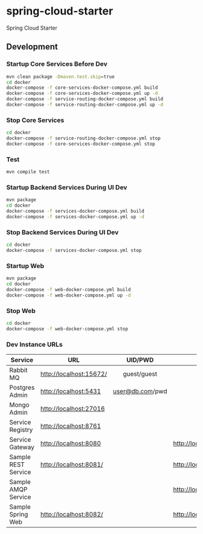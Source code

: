 # spring-cloud-starter
Spring Cloud Starter

## Development

### Startup Core Services Before Dev
```bash
mvn clean package -Dmaven.test.skip=true
cd docker
docker-compose -f core-services-docker-compose.yml build
docker-compose -f core-services-docker-compose.yml up -d
docker-compose -f service-routing-docker-compose.yml build
docker-compose -f service-routing-docker-compose.yml up -d
```
### Stop Core Services
```bash
cd docker
docker-compose -f service-routing-docker-compose.yml stop
docker-compose -f core-services-docker-compose.yml stop
```
### Test
```bash
mvn compile test
```
### Startup Backend Services During UI Dev
```bash
mvn package
cd docker
docker-compose -f services-docker-compose.yml build
docker-compose -f services-docker-compose.yml up -d
```
### Stop Backend Services During UI Dev
```bash
cd docker
docker-compose -f services-docker-compose.yml stop
```
### Startup Web
```bash
mvn package
cd docker
docker-compose -f web-docker-compose.yml build
docker-compose -f web-docker-compose.yml up -d
```
### Stop Web
```bash
cd docker
docker-compose -f web-docker-compose.yml stop
```

### Dev Instance URLs

| Service | URL | UID/PWD | Health | URL via Gateway |
| ------------- | ------------- | :-----: | --- | --- |
| Rabbit MQ | [http://localhost:15672/](http://localhost:15672/) | guest/guest | | |
| Postgres Admin | [http://localhost:5431](http://localhost:5431) | user@db.com/pwd | | |
| Mongo Admin | [http://localhost:27016](http://localhost:27016) | | | |
| Service Registry | [http://localhost:8761](http://localhost:8761) | | | |
| Service Gateway | [http://localhost:8080](http://localhost:8080) | | [http://localhost:9080/actuator/health](http://localhost:9080/actuator/health) | |
| Sample REST Service | [http://localhost:8081/](http://localhost:8081/) | | [http://localhost:9081/actuator/health](http://localhost:9081/actuator/health) | [http://localhost:8080/sample-rest-service/](http://localhost:8080/sample-rest-service/) |
| Sample AMQP Service | | | [http://localhost:9083/actuator/health](http://localhost:9083/actuator/health) | |
| Sample Spring Web | [http://localhost:8082/](http://localhost:8082/) | | [http://localhost:9082/actuator/health](http://localhost:9082/actuator/health) | [http://localhost:8080/sample-spring-web/](http://localhost:8080/sample-spring-web/) |
